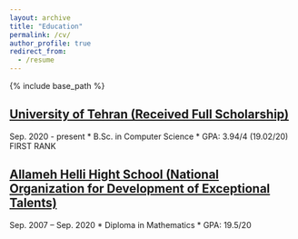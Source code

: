 ```yaml
---
layout: archive
title: "Education"
permalink: /cv/
author_profile: true
redirect_from:
  - /resume
---
```


{% include base_path %}
<h2><a href = "https://ut.ac.ir/en">University of Tehran (Received Full Scholarship)</a></h2>
Sep. 2020 - present
* B.Sc. in Computer Science
* GPA: 3.94/4 (19.02/20) FIRST RANK

<h2><a href="https://en.wikipedia.org/wiki/National_Organization_for_Development_of_Exceptional_Talents">Allameh Helli Hight School (National Organization for Development of Exceptional Talents)</a></h2>
Sep. 2007 – Sep. 2020
* Diploma in Mathematics
* GPA: 19.5/20
